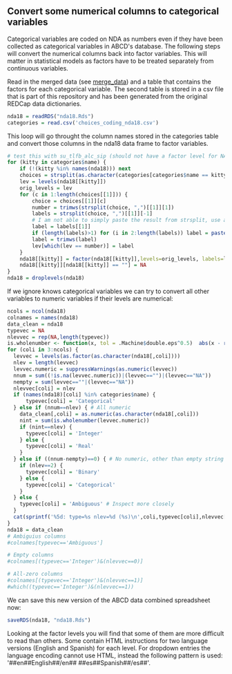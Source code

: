 ## Convert some numerical columns to categorical variables

Categorical variables are coded on NDA as numbers even if they have been collected as categorical variables in ABCD's database. The following steps will convert the numerical columns back into factor variables. This will matter in statistical models as factors have to be treated separately from continuous variables.

Read in the merged data (see [merge_data](notebooks/general/merge_data.md)) and a table that contains the factors for each categorical variable. The second table is stored in a csv file that is part of this repository and has been generated from the original REDCap data dictionaries.

```r
nda18 = readRDS("nda18.Rds")
categories = read.csv('choices_coding_nda18.csv')
```

This loop will go throught the column names stored in the categories table and convert those columns in the nda18 data frame to factor variables.

```r
# test this with su_tlfb_alc_sip (should not have a factor level for NA)
for (kitty in categories$name) {
    if (!(kitty %in% names(nda18))) next
    choices = strsplit(as.character(categories[categories$name == kitty,]$choices), "|",fixed=TRUE)
    lev = levels(nda18[[kitty]])
    orig_levels = lev
    for (c in 1:length(choices[[1]])) {
        choice = choices[[1]][c]
        number = trimws(strsplit(choice, ",")[[1]][1])
        labels = strsplit(choice, ",")[[1]][-1]
        # I am not able to simply paste the result from strsplit, use a loop instead
        label = labels[[1]]
        if (length(labels)>1) for (i in 2:length(labels)) label = paste(label, labels[[i]], sep=",")
        label = trimws(label)
        lev[which(lev == number)] = label
    }
    nda18[[kitty]] = factor(nda18[[kitty]],levels=orig_levels, labels=lev)
    nda18[[kitty]][nda18[[kitty]] == ""] = NA
}
nda18 = droplevels(nda18)
```


If we ignore knows categorical variables we can try to convert all other variables to numeric variables if their levels are numerical:

```r
ncols = ncol(nda18)
colnames = names(nda18)
data_clean = nda18
typevec = NA
nlevvec = rep(NA,length(typevec))
is.wholenumber <- function(x, tol = .Machine$double.eps^0.5)  abs(x - round(x)) < tol | is.na(x)
for (coli in 3:ncols) {
  levvec = levels(as.factor(as.character(nda18[,coli])))
  nlev = length(levvec)
  levvec.numeric = suppressWarnings(as.numeric(levvec))
  nnum = sum((!is.na(levvec.numeric))|(levvec=="")|(levvec=="NA")) 
  nempty = sum(levvec==""|(levvec=="NA"))
  nlevvec[coli] = nlev
  if (names(nda18)[coli] %in% categories$name) {
      typevec[coli] = 'Categorical'
  } else if (nnum==nlev) { # All numeric
    data_clean[,coli] = as.numeric(as.character(nda18[,coli]))
    nint = sum(is.wholenumber(levvec.numeric))
    if (nint==nlev) {
      typevec[coli] = 'Integer'
    } else {
      typevec[coli] = 'Real'
    }
  } else if ((nnum-nempty)==0) { # No numeric, other than empty string
    if (nlev==2) {
      typevec[coli] = 'Binary'
    } else {
      typevec[coli] = 'Categorical'
    }
  } else {
    typevec[coli] = 'Ambiguous' # Inspect more closely
  }
  cat(sprintf('%5d: type=%s nlev=%d (%s)\n',coli,typevec[coli],nlevvec[coli],colnames[coli]))
}
nda18 = data_clean
# Ambiguius columns
#colnames[typevec=='Ambiguous']

# Empty columns
#colnames[(typevec=='Integer')&(nlevvec==0)]

# All-zero columns
#colnames[(typevec=='Integer')&(nlevvec==1)]
#which((typevec=='Integer')&(nlevvec==1))
```

We can save this new version of the ABCD data combined spreadsheet now:
```r
saveRDS(nda18, "nda18.Rds")
```

Looking at the factor levels you will find that some of them are more difficult to read than others. Some contain HTML instructions for two language versions (English and Spanish) for each level. For dropdown entries the language encoding cannot use HTML, instead the following pattern is used: '##en##English##/en## ##es##Spanish##/es##'.
